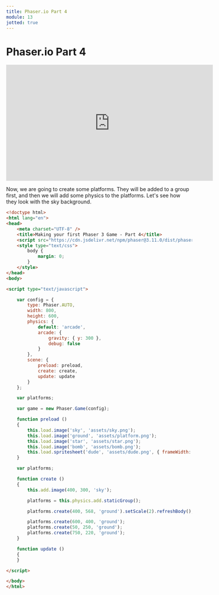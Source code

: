 ```yaml
---
title: Phaser.io Part 4
module: 13
jotted: true
---
```


# Phaser.io Part 4

<iframe width="560" height="315" src="https://www.youtube.com/embed/eApKKiZoUb4" frameborder="0" allow="accelerometer; autoplay; encrypted-media; gyroscope; picture-in-picture" allowfullscreen></iframe>

Now, we are going to create some platforms.  They will be added to a group first, and then we will add some physics to the platforms.  Let's see how they look with the sky background.

```html
<!doctype html> 
<html lang="en"> 
<head> 
    <meta charset="UTF-8" />
    <title>Making your first Phaser 3 Game - Part 4</title>
    <script src="https://cdn.jsdelivr.net/npm/phaser@3.11.0/dist/phaser.js"></script>
    <style type="text/css">
        body {
            margin: 0;
        }
    </style>
</head>
<body>

<script type="text/javascript">

    var config = {
        type: Phaser.AUTO,
        width: 800,
        height: 600,
        physics: {
            default: 'arcade',
            arcade: {
                gravity: { y: 300 },
                debug: false
            }
        },
        scene: {
            preload: preload,
            create: create,
            update: update
        }
    };

    var platforms;

    var game = new Phaser.Game(config);

    function preload ()
    {
        this.load.image('sky', 'assets/sky.png');
        this.load.image('ground', 'assets/platform.png');
        this.load.image('star', 'assets/star.png');
        this.load.image('bomb', 'assets/bomb.png');
        this.load.spritesheet('dude', 'assets/dude.png', { frameWidth: 32, frameHeight: 48 });
    }

    var platforms;

    function create ()
    {
        this.add.image(400, 300, 'sky');

        platforms = this.physics.add.staticGroup();

        platforms.create(400, 568, 'ground').setScale(2).refreshBody();

        platforms.create(600, 400, 'ground');
        platforms.create(50, 250, 'ground');
        platforms.create(750, 220, 'ground');
    }

    function update ()
    {
    }

</script>

</body>
</html>
```